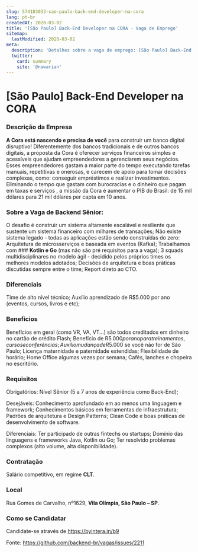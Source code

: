 ```yaml
---
slug: 574183033-sao-paulo-back-end-developer-na-cora
lang: pt-br
createdAt: 2020-03-02
title: '[São Paulo] Back-End Developer na CORA - Vaga de Emprego'
sitemap:
  lastModified: 2020-03-02
meta:
  description: 'Detalhes sobre a vaga de emprego: [São Paulo] Back-End Developer na CORA'
  twitter:
    card: summary
    site: '@nawarian'
---
```


# [São Paulo] Back-End Developer na CORA

### Descrição da Empresa
**A Cora está nascendo e precisa de você** para construir um banco digital disruptivo!
Diferentemente dos bancos tradicionais e de outros bancos digitais, a proposta da Cora é oferecer serviços financeiros simples e acessíveis que ajudam empreendedores a gerenciarem seus negócios. Esses empreendedores gastam a maior parte do tempo executando tarefas manuais, repetitivas e onerosas, e carecem de apoio para tomar decisões complexas, como: conseguir empréstimos e realizar investimentos.
Eliminando o tempo que gastam com burocracias e o dinheiro que pagam em taxas e serviços , a missão da Cora é aumentar o PIB do Brasil: de 15 mil dólares para 21 mil dólares per capta em 10 anos.

### Sobre a Vaga de Backend Sênior:
O desafio é construir um sistema altamente escalável e resiliente que sustente um sistema financeiro com milhares de transações;
Não existe sistema legado - todas as aplicações estão sendo construídas do zero:
Arquitetura de microsserviços e baseada em eventos (Kafka);
Trabalhamos com ### **Kotlin e Go** (mas não são pré requisitos para a vaga);
3 squads multidisciplinares no modelo ágil - decidido pelos próprios times os melhores modelos adotados;
Decisões de arquitetura e boas práticas discutidas sempre entre o time;
Report direto ao CTO.

### Diferenciais
Time de alto nível técnico;
Auxílio aprendizado de R$5.000 por ano (eventos, cursos, livros e etc);

### Benefícios
Benefícios em geral (como VR, VA, VT...) são todos creditados em dinheiro no cartão de crédito Flash;
Benefício de R$5.000 por ano para treinamentos, cursos e conferências;
Auxílio mudança de R$5.000 se você não for de São Paulo;
Licença maternidade e paternidade estendidas;
Flexibilidade de horário;
Home Office algumas vezes por semana;
Cafés, lanches e chopeira no escritório.

### Requisitos

Obrigatórios:
Nível Sênior (5 a 7 anos de experiência como Back-End);

Desejáveis:
Conhecimento aprofundado em ao menos uma linguagem e framework;
Conhecimentos básicos em ferramentas de infraestrutura;
Padrões de arquitetura e Design Patterns;
Clean Code e boas práticas de desenvolvimento de software.

Diferenciais:
Ter participado de outras fintechs ou startups;
Domínio das linguagens e frameworks Java, Kotlin ou Go;
Ter resolvido problemas complexos (alto volume, alta disponibilidade).

### Contratação
Salário competitivo, em regime **CLT**.

### Local
Rua Gomes de Carvalho, nº1629, **Vila Olímpia, São Paulo – SP**.

### **Como se Candidatar**
Candidate-se através de https://byintera.in/b9

Fonte: https://github.com/backend-br/vagas/issues/2211